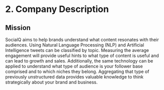 # 2. Company Description

## Mission

SocialQ aims to help brands understand what content resonates with their audiences.
Using Natural Language Processing (NLP) and Artificial Intelligence tweets can be classified by topic. 
Measuring the average engagement will provide useful hints to what type of content is useful and can lead to growth and sales.
Additionally, the same technology can be applied to understand what type of audience is your follower base comprised and to which niches they belong. 
Aggregating that type of previously unstructured data provides valuable knowledge to think strategically about your brand and business.

